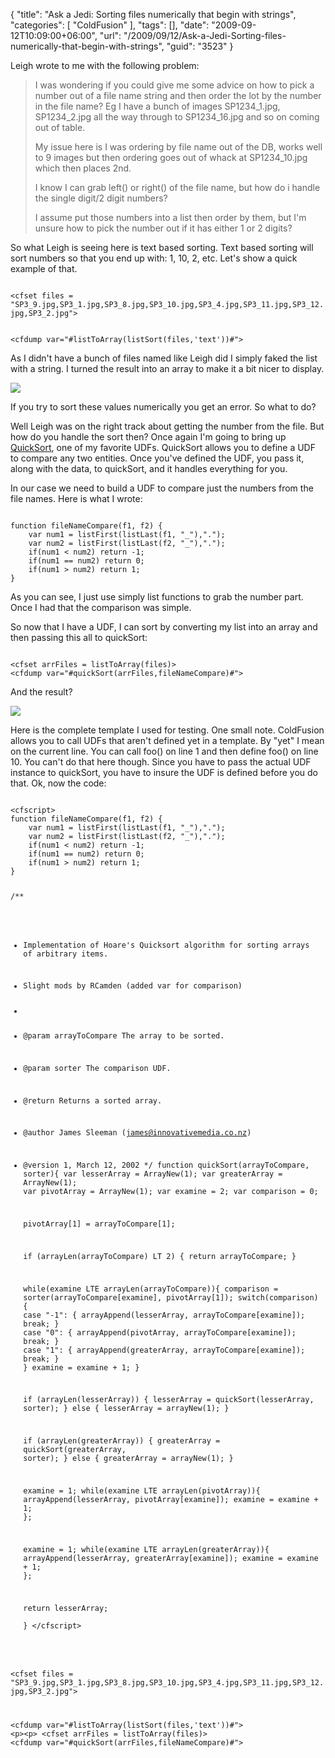 {
	"title": "Ask a Jedi: Sorting files numerically that begin with strings",
	"categories": [
		"ColdFusion"
	],
	"tags": [],
	"date": "2009-09-12T10:09:00+06:00",
	"url": "/2009/09/12/Ask-a-Jedi-Sorting-files-numerically-that-begin-with-strings",
	"guid": "3523"
}

Leigh wrote to me with the following problem:

<blockquote>
I was wondering if you could give me some advice on how to pick a number out of a file name string and then order the lot by the number in the file name? Eg I have a bunch of images SP1234_1.jpg, SP1234_2.jpg all the way through to SP1234_16.jpg and so on coming out of table.

My issue here is I was ordering by file name out of the DB, works well to 9 images but then ordering goes out of whack at SP1234_10.jpg which then places 2nd.

I know I can grab left() or right() of the file name, but how do i handle the single digit/2 digit numbers?

I assume put those numbers into a list then order by them, but I'm unsure how to pick the number out if it has either 1 or 2 digits?
</blockquote>

So what Leigh is seeing here is text based sorting. Text based sorting will sort numbers so that you end up with: 1, 10, 2, etc. Let's show a quick example of that.

<code>
&lt;cfset files = "SP3_9.jpg,SP3_1.jpg,SP3_8.jpg,SP3_10.jpg,SP3_4.jpg,SP3_11.jpg,SP3_12.jpg,SP3_2.jpg"&gt;

&lt;cfdump var="#listToArray(listSort(files,'text'))#"&gt;
</code>

As I didn't have a bunch of files named like Leigh did I simply faked the list with a string. I turned the result into an array to make it a bit nicer to display.

<img src="http://www.raymondcamden.com/images/Picture 185.png" />

If you try to sort these values numerically you get an error. So what to do?

Well Leigh was on the right track about getting the number from the file. But how do you handle the sort then? Once again I'm going to bring up <a href="http://www.cflib.org/udf/quicksort">QuickSort</a>, one of my favorite UDFs. QuickSort allows you to define a UDF to compare any two entities. Once you've defined the UDF, you pass it, along with the data, to quickSort, and it handles everything for you. 

In our case we need to build a UDF to compare just the numbers from the file names. Here is what I wrote:

<code>
function fileNameCompare(f1, f2) {
	var num1 = listFirst(listLast(f1, "_"),".");
	var num2 = listFirst(listLast(f2, "_"),".");
	if(num1 &lt; num2) return -1;
	if(num1 == num2) return 0;
	if(num1 &gt; num2) return 1;	
}
</code>

As you can see, I just use simply list functions to grab the number part. Once I had that the comparison was simple. 

So now that I have a UDF, I can sort by converting my list into an array and then passing this all to quickSort:

<code>
&lt;cfset arrFiles = listToArray(files)&gt;
&lt;cfdump var="#quickSort(arrFiles,fileNameCompare)#"&gt;
</code>

And the result?

<img src="http://www.coldfusionjedi.com/images/Picture 257.png" />

Here is the complete template I used for testing. One small note. ColdFusion allows you to call UDFs that aren't defined yet in a template. By "yet" I mean on the current line. You can call foo() on line 1 and then define foo() on line 10. You can't do that here though. Since you have to pass the actual UDF instance to quickSort, you have to insure the UDF is defined before you do that. Ok, now the code:

<code>
&lt;cfscript&gt;
function fileNameCompare(f1, f2) {
	var num1 = listFirst(listLast(f1, "_"),".");
	var num2 = listFirst(listLast(f2, "_"),".");
	if(num1 &lt; num2) return -1;
	if(num1 == num2) return 0;
	if(num1 &gt; num2) return 1;	
}

/**
* Implementation of Hoare's Quicksort algorithm for sorting arrays of arbitrary items.
* Slight mods by RCamden (added var for comparison)
*
* @param arrayToCompare      The array to be sorted.
* @param sorter      The comparison UDF.
* @return Returns a sorted array.
* @author James Sleeman (james@innovativemedia.co.nz)
* @version 1, March 12, 2002
*/
function quickSort(arrayToCompare, sorter){
    var lesserArray = ArrayNew(1);
    var greaterArray = ArrayNew(1);
    var pivotArray = ArrayNew(1);
    var examine = 2;
    var comparison = 0;

    pivotArray[1] = arrayToCompare[1];

    if (arrayLen(arrayToCompare) LT 2) {
        return arrayToCompare;
    }
                
    while(examine LTE arrayLen(arrayToCompare)){
        comparison = sorter(arrayToCompare[examine], pivotArray[1]);
        switch(comparison) {
            case "-1": {
                arrayAppend(lesserArray, arrayToCompare[examine]);
                break;
            }
            case "0": {
                arrayAppend(pivotArray, arrayToCompare[examine]);
                break;
            }
            case "1": {
                arrayAppend(greaterArray, arrayToCompare[examine]);
                break;
            }
        }
        examine = examine + 1;
    }                
                
    if (arrayLen(lesserArray)) {
        lesserArray = quickSort(lesserArray, sorter);
    } else {
        lesserArray = arrayNew(1);
    }    
        
    if (arrayLen(greaterArray)) {
        greaterArray = quickSort(greaterArray, sorter);
    } else {
        greaterArray = arrayNew(1);
    }
                
    examine = 1;
    while(examine LTE arrayLen(pivotArray)){
        arrayAppend(lesserArray, pivotArray[examine]);
        examine = examine + 1;
    };
                
    examine = 1;
    while(examine LTE arrayLen(greaterArray)){
        arrayAppend(lesserArray, greaterArray[examine]);
        examine = examine + 1;
    };
                
    return lesserArray;                
}
&lt;/cfscript&gt;

&lt;cfset files = "SP3_9.jpg,SP3_1.jpg,SP3_8.jpg,SP3_10.jpg,SP3_4.jpg,SP3_11.jpg,SP3_12.jpg,SP3_2.jpg"&gt;

&lt;cfdump var="#listToArray(listSort(files,'text'))#"&gt;
&lt;p&gt;&lt;p&gt;
&lt;cfset arrFiles = listToArray(files)&gt;
&lt;cfdump var="#quickSort(arrFiles,fileNameCompare)#"&gt;
</code>